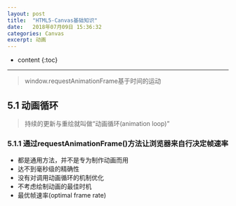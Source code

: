 ```yaml
---
layout: post
title:  "HTML5-Canvas基础知识"
date:   2018年07月09日 15:36:32
categories: Canvas
excerpt: 动画
---
```


* content
{:toc}

---

> window.requestAnimationFrame基于时间的运动

## 5.1 动画循环
> 持续的更新与重绘就叫做“动画循环(animation loop)”

### 5.1.1 通过requestAnimationFrame()方法让浏览器来自行决定帧速率
- 都是通用方法，并不是专为制作动画而用
- 达不到毫秒级的精确性
- 没有对调用动画循环的机制优化
- 不考虑绘制动画的最佳时机
- 最优帧速率(optimal frame rate)
